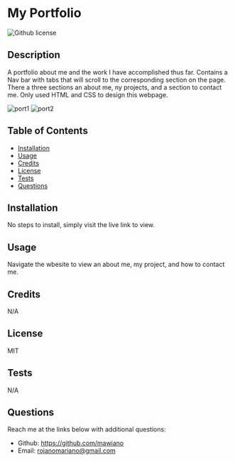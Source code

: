 # My Portfolio
![Github license](https://img.shields.io/static/v1?label=License&message=MIT&color=brightgreen)

## Description 
A portfolio about me and the work I have accomplished thus far. Contains a Nav bar with tabs that will scroll to the corresponding section on the page. There a three sections an about me, ny projects, and a section to contact me. Only used HTML and CSS to design this webpage. 

  ![port1](https://user-images.githubusercontent.com/117341197/218275367-2e4a7df9-45b9-4f61-a26e-e8cb0bcf5ce4.PNG)
![port2](https://user-images.githubusercontent.com/117341197/218275372-77c85fe0-84de-416a-b1d0-7c729adb6282.PNG)

## Table of Contents
    
- [Installation](#installation)
- [Usage](#usage)
- [Credits](#credits)
- [License](#license)
- [Tests](#tests)
- [Questions](#questions)
  
## Installation
No steps to install, simply visit the live link to view.
  
  
## Usage
Navigate the wbesite to view an about me, my project, and how to contact me.
   
  
## Credits
N/A
  
  
## License
MIT


## Tests
N/A

## Questions
Reach me at the links below with additional questions:
- Github: https://github.com/mawiano
- Email: rojanomariano@gmail.com
